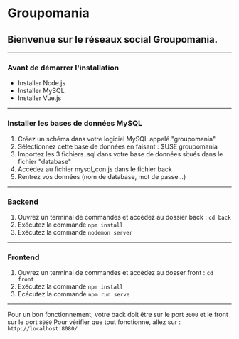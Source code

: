 # Groupomania

## Bienvenue sur le réseaux social Groupomania.
______________________________________________
### Avant de démarrer l'installation

* Installer Node.js
* Installer MySQL
* Installer Vue.js

______________________________________________
### Installer les bases de données MySQL

1. Créez un schéma dans votre logiciel MySQL appelé "groupomania"
2. Sélectionnez cette base de données en faisant : $USE groupomania
3. Importez les 3 fichiers .sql dans votre base de données situés dans le fichier "database"
4. Accèdez au fichier mysql_con.js dans le fichier back
5. Rentrez vos données (nom de database, mot de passe...)

______________________________________________
### Backend

1. Ouvrez un terminal de commandes et accèdez au dossier back : `cd back`
2. Exécutez la commande `npm install`
3. Exécutez la commande `nodemon server`

______________________________________________
### Frontend

1. Ouvrez un terminal de commandes et accèdez au dosser front : `cd front`
2. Exécutez la commande `npm install`
3. Ecécutez la commande `npm run serve`

______________________________________________
Pour un bon fonctionnement, votre back doit être sur le port `3000` et le front sur le port `8080`
Pour vérifier que tout fonctionne, allez sur : `http://localhost:8080/`
